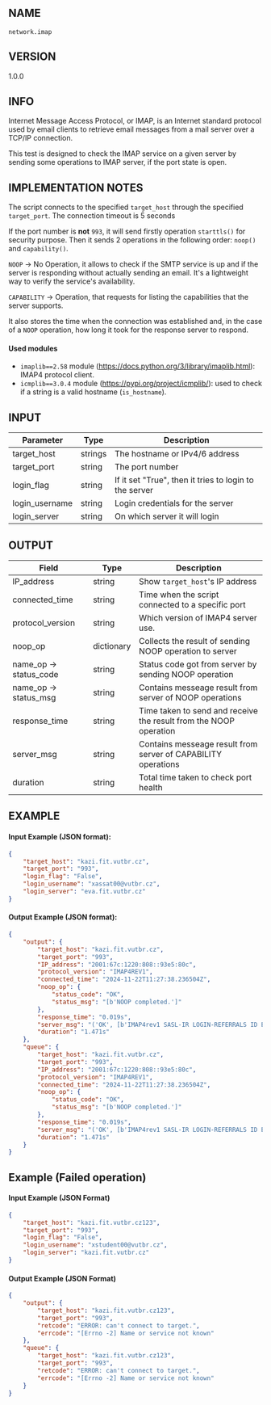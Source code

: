 ## NAME

`network.imap`

## VERSION

1.0.0

## INFO
Internet Message Access Protocol, or IMAP, is an Internet standard protocol used by email clients to retrieve email messages from a mail server over a TCP/IP connection.

This test is designed to check the IMAP service on a given server by sending some operations to IMAP server, if the port state is open.
 

## IMPLEMENTATION NOTES
The script connects to the specified `target_host` through the specified `target_port`. The connection timeout is 5 seconds

If the port number is **not** `993`, it will send firstly operation `starttls()` for security purpose. Then it sends 2 operations in the following order: `noop()` and `capability()`.

`NOOP` -> No Operation, it allows to check if the SMTP service is up and if the server is responding without actually sending an email. It's a lightweight way to verify the service's availability.

`CAPABILITY` -> Operation, that requests for listing the capabilities that the server supports.

It also stores the time when the connection was established and, in the case of a `NOOP` operation, how long it took for the response server to respond.



#### Used modules

- `imaplib==2.58` module (https://docs.python.org/3/library/imaplib.html): IMAP4 protocol client.
- `icmplib==3.0.4` module (https://pypi.org/project/icmplib/): used to check if a string is a valid hostname (`is_hostname`).



## INPUT

| Parameter       | Type    | Description                                   |
|-----------------|---------|-----------------------------------------------|
| target_host     |strings  | The hostname or IPv4/6 address|
| target_port     | string | The port number  |
| login_flag     | string | If it set "True", then it tries to login to the server     |
| login_username     | string | Login credentials for the server     |
| login_server     | string | On which server it will login     |

## OUTPUT
| Field            | Type    | Description                                |
|------------------|---------|--------------------------------------------|
| IP_address           | string | Show `target_host`'s IP address |
|  connected_time           | string |  Time when the script connected to a specific port  |
|  protocol_version           | string |  Which version of IMAP4 server use.  |
|  noop_op           | dictionary |  Collects the result of sending NOOP operation to server |
| name_op -> status_code           | string |  Status code got from server by sending NOOP operation |
| name_op -> status_msg           | string |  Contains messeage result from server of NOOP operations |
|  response_time           | string |  Time taken to send and receive the result from the NOOP operation |
| server_msg           | string |  Contains messeage result from server of CAPABILITY operations |
|  duration           | string |  Total time taken to check port health |




## EXAMPLE
#### Input Example (JSON format):

```json
{
    "target_host": "kazi.fit.vutbr.cz",
    "target_port": "993",
    "login_flag": "False",
    "login_username": "xassat00@vutbr.cz",
    "login_server": "eva.fit.vutbr.cz"
}
```

#### Output Example (JSON format):
```json
{
    "output": {
        "target_host": "kazi.fit.vutbr.cz",
        "target_port": "993",
        "IP_address": "2001:67c:1220:808::93e5:80c",
        "protocol_version": "IMAP4REV1",
        "connected_time": "2024-11-22T11:27:38.236504Z",
        "noop_op": {
            "status_code": "OK",
            "status_msg": "[b'NOOP completed.']"
        },
        "response_time": "0.019s",
        "server_msg": "('OK', [b'IMAP4rev1 SASL-IR LOGIN-REFERRALS ID ENABLE IDLE LITERAL+ AUTH=PLAIN AUTH=LOGIN'])",
        "duration": "1.471s"
    },
    "queue": {
        "target_host": "kazi.fit.vutbr.cz",
        "target_port": "993",
        "IP_address": "2001:67c:1220:808::93e5:80c",
        "protocol_version": "IMAP4REV1",
        "connected_time": "2024-11-22T11:27:38.236504Z",
        "noop_op": {
            "status_code": "OK",
            "status_msg": "[b'NOOP completed.']"
        },
        "response_time": "0.019s",
        "server_msg": "('OK', [b'IMAP4rev1 SASL-IR LOGIN-REFERRALS ID ENABLE IDLE LITERAL+ AUTH=PLAIN AUTH=LOGIN'])",
        "duration": "1.471s"
    }
}
```

## Example (Failed operation)
#### Input Example (JSON Format)
```json
{
    "target_host": "kazi.fit.vutbr.cz123",
    "target_port": "993",
    "login_flag": "False",
    "login_username": "xstudent00@vutbr.cz",
    "login_server": "kazi.fit.vutbr.cz"
}
```
#### Output Example (JSON Format)
```json
{
    "output": {
        "target_host": "kazi.fit.vutbr.cz123",
        "target_port": "993",
        "retcode": "ERROR: can't connect to target.",
        "errcode": "[Errno -2] Name or service not known"
    },
    "queue": {
        "target_host": "kazi.fit.vutbr.cz123",
        "target_port": "993",
        "retcode": "ERROR: can't connect to target.",
        "errcode": "[Errno -2] Name or service not known"
    }
}
```